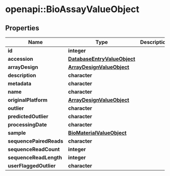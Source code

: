 # openapi::BioAssayValueObject


## Properties
Name | Type | Description | Notes
------------ | ------------- | ------------- | -------------
**id** | **integer** |  | [optional] 
**accession** | [**DatabaseEntryValueObject**](DatabaseEntryValueObject.md) |  | [optional] 
**arrayDesign** | [**ArrayDesignValueObject**](ArrayDesignValueObject.md) |  | [optional] 
**description** | **character** |  | [optional] 
**metadata** | **character** |  | [optional] 
**name** | **character** |  | [optional] 
**originalPlatform** | [**ArrayDesignValueObject**](ArrayDesignValueObject.md) |  | [optional] 
**outlier** | **character** |  | [optional] 
**predictedOutlier** | **character** |  | [optional] 
**processingDate** | **character** |  | [optional] 
**sample** | [**BioMaterialValueObject**](BioMaterialValueObject.md) |  | [optional] 
**sequencePairedReads** | **character** |  | [optional] 
**sequenceReadCount** | **integer** |  | [optional] 
**sequenceReadLength** | **integer** |  | [optional] 
**userFlaggedOutlier** | **character** |  | [optional] 


